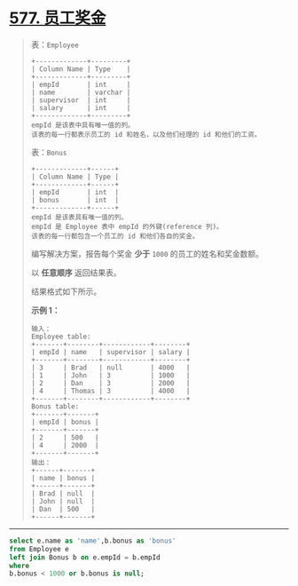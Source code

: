 # [577. 员工奖金](https://leetcode.cn/problems/employee-bonus/)

> 表：`Employee` 
>
> ```
> +-------------+---------+
> | Column Name | Type    |
> +-------------+---------+
> | empId       | int     |
> | name        | varchar |
> | supervisor  | int     |
> | salary      | int     |
> +-------------+---------+
> empId 是该表中具有唯一值的列。
> 该表的每一行都表示员工的 id 和姓名，以及他们经理的 id 和他们的工资。
> ```
>
>  
>
> 表：`Bonus`
>
> ```
> +-------------+------+
> | Column Name | Type |
> +-------------+------+
> | empId       | int  |
> | bonus       | int  |
> +-------------+------+
> empId 是该表具有唯一值的列。
> empId 是 Employee 表中 empId 的外键(reference 列)。
> 该表的每一行都包含一个员工的 id 和他们各自的奖金。
> ```
>
>  
>
> 编写解决方案，报告每个奖金 **少于** `1000` 的员工的姓名和奖金数额。
>
> 以 **任意顺序** 返回结果表。
>
> 结果格式如下所示。
>
>  
>
> **示例 1：**
>
> ```
> 输入：
> Employee table:
> +-------+--------+------------+--------+
> | empId | name   | supervisor | salary |
> +-------+--------+------------+--------+
> | 3     | Brad   | null       | 4000   |
> | 1     | John   | 3          | 1000   |
> | 2     | Dan    | 3          | 2000   |
> | 4     | Thomas | 3          | 4000   |
> +-------+--------+------------+--------+
> Bonus table:
> +-------+-------+
> | empId | bonus |
> +-------+-------+
> | 2     | 500   |
> | 4     | 2000  |
> +-------+-------+
> 输出：
> +------+-------+
> | name | bonus |
> +------+-------+
> | Brad | null  |
> | John | null  |
> | Dan  | 500   |
> +------+-------+
> ```

---

```sql
select e.name as 'name',b.bonus as 'bonus'
from Employee e 
left join Bonus b on e.empId = b.empId
where 
b.bonus < 1000 or b.bonus is null;
```